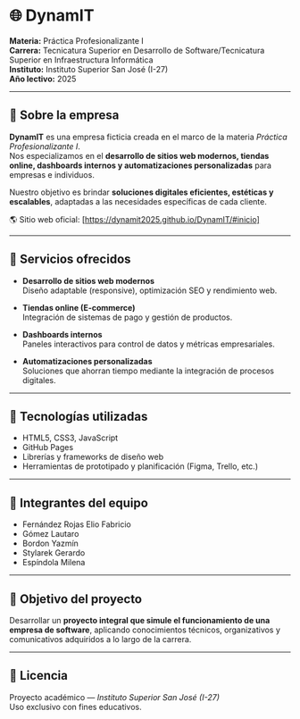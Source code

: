# 🌐 DynamIT

**Materia:** Práctica Profesionalizante I  
**Carrera:** Tecnicatura Superior en Desarrollo de Software/Tecnicatura Superior en Infraestructura Informática  
**Instituto:** Instituto Superior San José (I-27)  
**Año lectivo:** 2025  

---

## 🏢 Sobre la empresa

**DynamIT** es una empresa ficticia creada en el marco de la materia *Práctica Profesionalizante I*.  
Nos especializamos en el **desarrollo de sitios web modernos, tiendas online, dashboards internos y automatizaciones personalizadas** para empresas e individuos.

Nuestro objetivo es brindar **soluciones digitales eficientes, estéticas y escalables**, adaptadas a las necesidades específicas de cada cliente.

🌎 Sitio web oficial: [https://dynamit2025.github.io/DynamIT/#inicio]

---

## 💼 Servicios ofrecidos

- **Desarrollo de sitios web modernos**  
  Diseño adaptable (responsive), optimización SEO y rendimiento web.

- **Tiendas online (E-commerce)**  
  Integración de sistemas de pago y gestión de productos.

- **Dashboards internos**  
  Paneles interactivos para control de datos y métricas empresariales.

- **Automatizaciones personalizadas**  
  Soluciones que ahorran tiempo mediante la integración de procesos digitales.

---

## 🧠 Tecnologías utilizadas

- HTML5, CSS3, JavaScript  
- GitHub Pages  
- Librerías y frameworks de diseño web  
- Herramientas de prototipado y planificación (Figma, Trello, etc.)

---

## 👥 Integrantes del equipo

- Fernández Rojas Elio Fabricio  
- Gómez Lautaro  
- Bordon Yazmín  
- Stylarek Gerardo  
- Espíndola Milena  

---

## 🎯 Objetivo del proyecto

Desarrollar un **proyecto integral que simule el funcionamiento de una empresa de software**, aplicando conocimientos técnicos, organizativos y comunicativos adquiridos a lo largo de la carrera.

---

## 📄 Licencia

Proyecto académico — *Instituto Superior San José (I-27)*  
Uso exclusivo con fines educativos.

